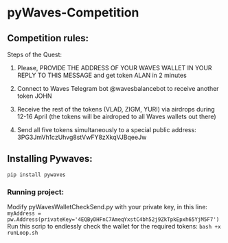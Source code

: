 # pyWaves-Competition

## Competition rules:
Steps of the Quest:
1. Please, PROVIDE THE ADDRESS OF YOUR WAVES WALLET IN YOUR REPLY TO THIS MESSAGE and get token ALAN in 2 minutes

2. Connect to Waves Telegram bot @wavesbalancebot to receive another token JOHN

3. Receive the rest of the tokens (VLAD, ZIGM, YURI) via airdrops during 12-16 April (the tokens will be airdroped  to all Waves wallets out there)

4. Send all five tokens simultaneously to a special public address: 3PG3JmVh1czUhvg8stVwFY8zXkqVJBqeeJw

## Installing Pywaves:

```pip install pywaves```

### Running project:

Modify pyWavesWalletCheckSend.py with your private key, in this line:
```myAddress = pw.Address(privateKey='4EQByDHFnC7AmeqYxstC4bh52j9ZkTpkEpxh65YjM5F7')```
Run this scrip to endlessly check the wallet for the required tokens:
```bash +x runLoop.sh```